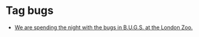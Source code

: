 <!--
title: Tag bugs
date: 2020-06-28T14:56:50.306Z
tags:
-->
# Tag bugs

 * [We are spending the night with the bugs in B.U.G.S. at the London Zoo.](101526453562.md)